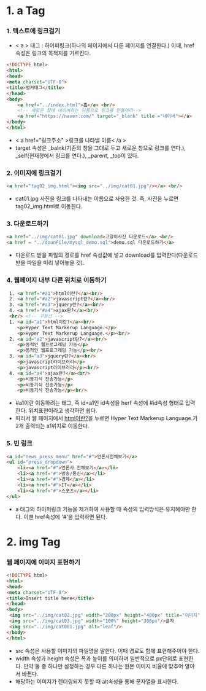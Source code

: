 # 1. a Tag

### 1. 텍스트에 링크걸기

* < a >  태그 : 하이퍼링크(하나의 페이지에서 다른 페이지를 연결한다.)  이때, href 속성은 링크의 목적지를 가르킨다.

```html
<!DOCTYPE html>
<html>
<head>
<meta charset="UTF-8">
<title>앵커태그</title>
</head>
<body>
	<a href="../index.html">홈</a> <br/> 
    <!-- 새로운 창에 네이버라는 이름으로 링크를 만들어라-->
	<a href="https://naver.com/" target="_blank" title ="네이버"></a> 
</body>
</html>
```

* < a href="링크주소" >링크를 나타낼 이름< /a > 
* target 속성은 _balnk(기존의 창을 그대로 두고 새로운 창으로 링크를 연다.), _self(현재창에서 링크를 연다.), _parent, _top이 있다.

### 2. 이미지에 링크걸기

```html
<a href="tag02_img.html"><img src="../img/cat01.jpg"/></a> <br/>
```

* cat01.jpg 사진을 링크를 나타내는 이름으로 사용한 것. 즉, 사진을 누르면 tag02_img.html로 이동한다.

### 3. 다운로드하기

```html
<a href="../img/cat01.jpg" download>고양이사진 다운로드</a> <br/>
<a href = "../dounFile/mysql_demo.sql">demo.sql 다운로드하기</a>
```

* 다운로드 받을 파일의 경로를 href 속성값에 넣고 download를 입력한다(다운로드 받을 파일을 미리 넣어놓을 것).

### 4. 웹페이지 내부 다른 위치로 이동하기

```html
 1. <a href="#a1">html이란?</a><br/>
 2. <a href="#a2">javascript란?</a><br/>
 3. <a href="#a3">jquery란?</a><br/>
 4. <a href="#a4">ajax란?</a><br/>
 <hr/> <!-- 구분선 -->
 1. <a id="a1">html이란?</a><br/>
	<p>Hyper Text Markerup Language.</p>
	<p>Hyper Text Markerup Language.</p><br/>
 2. <a id="a2">javascript란?</a><br/>
	<p>동적인 웹프로그래밍 가능</p>
	<p>동적인 웹프로그래밍 가능</p><br/>
 3. <a id="a3">jquery란?</a><br/>
 	<p>javascript라이브러리</p>
	<p>javascript라이브러리</p><br/>
 4. <a id="a4">ajax란?</a><br/>
	<p>비동기식 전송가능</p>
	<p>비동기식 전송가능</p>
	<p>비동기식 전송가능</p><br/>
```

* #a1이란 이동하려는 태그, 즉 id=a1인 id속성을 herf 속성에 #id속성 형태로 입력한다. 위치표현이라고 생각하면 쉽다.  
* 따라서 웹 페이지에서 <u>html이란?</u>을 누르면 Hyper Text Markerup Language.가 2개 출력되는 a1위치로 이동한다.

### 5. 빈 링크

```html
<a id="news_press_menu" href="#">언론사전체보기</a>
<ul id="press_dropdown">
    <li><a href="#">언론사 전체보기</a></li>
    <li><a href="#">방송/통신</a></li>
    <li><a href="#">경제</a></li>
    <li><a href="#">IT</a></li>
    <li><a href="#">스포츠</a></li>
</ul>
```

* a 태그의 하이퍼링크 기능을 제거하여 사용할 때 속성의 입력방식은 유지해야만 한다. 이땐 href속성에 '#'을 입력하면 된다.



# 2. img Tag

### 웹 페이지에 이미지 표현하기

```html
<!DOCTYPE html>
<html>
<head>
<meta charset="UTF-8">
<title>Insert title here</title>
</head>
<body>
 <img src="../img/cat02.jpg" width="200px" height="400px" title="이미지"/>
 <img src="../img/cat03.jpg" width="100%" height="300px"/>글자
 <img src="../img/cat001.jpg" alt="leaf"/>
</body>
</html>
```

* src 속성은 사용할 이미지의 파일명을 말한다. 이때 경로도 함께 표현해주어야 한다. 
* width 속성과 height 속성은 폭과 높이를 의미하며 일반적으로 px단위로 표현한다. 만약 둘 중 하나만 설정하는 경우 다른 하나는 원본 이미지 비율에 맞추어 알아서 바뀐다.
* 해당하는 이미지가 렌더링되지 못할 때 alt속성을 통해  문자열을 표시한다. 